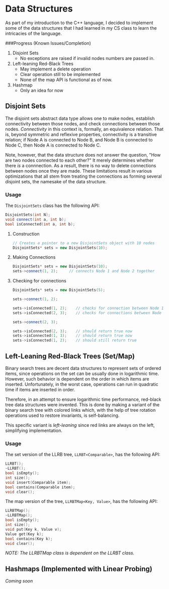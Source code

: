 # Data Structures

As part of my introduction to the C++ language, I decided to implement some of the data structures that
I had learned in my CS class to learn the intricacies of the language.

###Progress (Known Issues/Completion)
1. Disjoint Sets
    * No exceptions are raised if invalid nodes numbers are passed in.
2. Left-leaning Red-Black Trees
    * May implement a delete operation
    * Clear operation still to be implemented
    * None of the map API is functional as of now.
3. Hashmap
    * Only an idea for now

## Disjoint Sets

The disjoint sets abstract data type allows one to make nodes, establish connectivity between those nodes,
and check connections between those nodes. *Connectivity* in this context is, formally, an equivalence
relation. That is, beyond symmetric and reflexive properties, connectivity is a transitive relation; if
Node A is connected to Node B, and Node B is connected to Node C, then Node A is connected to Node C.

Note, however, that the data structure does not answer the question, "How are two nodes connected to each 
other?" It merely determines whether there *is* a connnection. As a result, there is no way to delete 
connections between nodes once they are made. These limitations result in various optimizations that all 
stem from treating the connections as forming several disjoint sets, the namesake of the data structure.

### Usage

The `DisjointSets` class has the following API:
```cpp
DisjointSets(int N);
void connect(int a, int b);
bool isConnected(int a, int b);
```

1. Construction
    ```cpp
    // Creates a pointer to a new DisjointSets object with 10 nodes
    DisjointSets* sets = new DisjointSets(10);                                            
    ```

2. Making Connections
    ```cpp
    DisjointSets* sets = new DisjointSets(10);
    sets->connect(1, 2);     // connects Node 1 and Node 2 together                                         
    ```

3. Checking for connections
    ```cpp
    DisjointSets* sets = new DisjointSets(5);

	sets->connect(1, 2);

    sets->isConnected(1, 2);    // checks for connection between Node 1 and 2 - should return true
	sets->isConnected(2, 3);    // checks for connections between Node 2 and 3 - should return false

	sets->connect(2, 3);

	sets->isConnected(2, 3);    // should return true now
	sets->isConnected(1, 3);    // should return true now
	sets->isConnected(1, 2);    // should still return true
    ```

## Left-Leaning Red-Black Trees (Set/Map)

Binary search trees are decent data structures to represent sets of ordered items, since
operations on the set can be usually done in logarithmic time. However, such behavior
is dependent on the order in which items are inserted. Unfortunately, in the worst case,
operations can run in quadratic time if items are inserted in order.

Therefore, in an attempt to ensure logarithmic time performance, red-black tree data 
structures were invented. This is done by making a variant of the binary search tree
with colored links which, with the help of tree rotation operations used to restore
invariants, is self-balancing.

This specific variant is *left-leaning* since red links are always on the left, simplifying
implementation.

### Usage

The set version of the LLRB tree, `LLRBT<Comparable>`, has the following API:
```cpp
LLRBT();
~LLRBT();
bool isEmpty();
int size();
void insert(Comparable item);
bool contains(Comparable item);
void clear();
```

The map version of the tree, `LLRBTMap<Key, Value>`, has the following API:
```cpp
LLRBTMap();
~LLRBTMap();
bool isEmpty();
int size();
void put(Key k, Value v);
Value get(Key k);
bool contains(Key k);
void clear();
```

*NOTE: The LLRBTMap class is dependent on the LLRBT class.*

## Hashmaps (Implemented with Linear Probing)
*Coming soon*